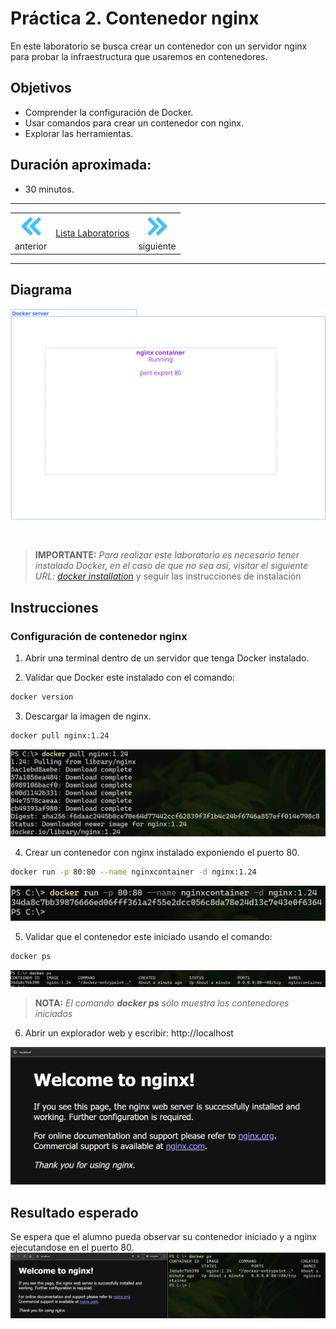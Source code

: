 # Práctica 2. Contenedor nginx
En este laboratorio se busca crear un contenedor con un servidor nginx para probar la infraestructura que usaremos en contenedores. 


## Objetivos
- Comprender la configuración de Docker.
- Usar comandos para crear un contenedor con nginx.
- Explorar las herramientas. 

## Duración aproximada:
-  30 minutos.

---
<div style="width: 400px;">
        <table width="50%">
            <tr>
                <td style="text-align: center;">
                    <a href="../Capitulo1/"><img src="../images/anterior.png" width="40px"></a>
                    <br>anterior
                </td>
                <td style="text-align: center;">
                   <a href="../README.md">Lista Laboratorios</a>
                </td>
<td style="text-align: center;">
                    <a href="../Capitulo3/">
                    <img src="../images/siguiente.png"
                     width="40px"></a>
                    <br>siguiente
                </td>
            </tr>
        </table>
</div>

---


## Diagrama

![Implementacion](../images/2/diagrama.png)

<br>

> **IMPORTANTE:** *Para realizar este laboratorio es necesario tener instalado Docker, en el caso de que no sea así, visitar el siguiente URL: [docker installation](https://docs.docker.com/desktop/setup/install/windows-install/)* y seguir las instrucciones de instalación


## Instrucciones

### Configuración de contenedor nginx

1. Abrir una terminal dentro de un servidor que tenga Docker instalado. 

2. Validar que Docker este instalado con el comando: 

```bash
docker version
```

3. Descargar la imagen de nginx.

```bash
docker pull nginx:1.24
```

![pull nginx](../images/2/1.png)

4. Crear un contenedor con nginx instalado exponiendo el puerto 80.

```bash
docker run -p 80:80 --name nginxcontainer -d nginx:1.24
```

![nginx container](../images/2/2.png)

5. Validar que el contenedor este iniciado usando el comando:

```bash
docker ps
```
![validar container](../images/2/3.png)

> **NOTA:** *El comando **docker ps** sólo muestra los contenedores iniciados*


6. Abrir un explorador web y escribir: http://localhost

![nginx iniciado](../images/2/4.png)


## Resultado esperado

Se espera que el alumno pueda observar su contenedor iniciado y a nginx ejecutandose en el puerto 80.
![iniciado](../images/2/5.png)

